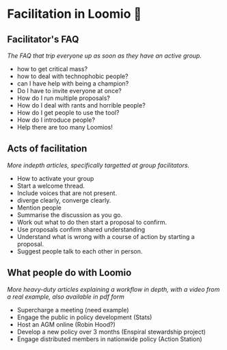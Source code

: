 # Facilitation in Loomio 🐝

## Facilitator's FAQ
*The FAQ that trip everyone up as soon as they have an active group.*

* how to get critical mass?
* how to deal with technophobic people?
* can I have help with being a champion?
* Do I have to invite everyone at once?
* How do I run multiple proposals?
* How do I deal with rants and horrible people?
* How do I get people to use the tool?
* How do I introduce people?
* Help there are too many Loomios!

## Acts of facilitation
*More indepth articles, specifically targetted at group facilitators.*

* How to activate your group
* Start a welcome thread.
* Include voices that are not present.
* diverge clearly, converge clearly.
* Mention people
* Summarise the discussion as you go.
* Work out what to do then start a proposal to confirm.
* Use proposals confirm shared understanding
* Understand what is wrong with a course of action by starting a proposal.
* Suggest people talk to each other in person.


## What people do with Loomio

*More heavy-duty articles explaining a workflow in depth, with a video from a real example, also available in pdf form*

* Supercharge a meeting (need example)
* Engage the public in policy development (Stats)
* Host an AGM online (Robin Hood?)
* Develop a new policy over 3 months (Enspiral stewardship project)
* Engage distributed members in nationwide policy (Action Station)